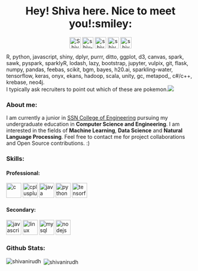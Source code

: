 <h1 align="center">Hey! Shiva here. Nice to meet you!:smiley:</h1>

<p align="center">
<a href="mailto:shivanirudh18146@cse.ssn.edu.in" target="blank"><img align="center" src="https://cdn.jsdelivr.net/npm/simple-icons@3.0.1/icons/gmail.svg" alt = "Shivanirudh" height = "30" width = "30" /></a>
<a href="https://www.linkedin.com/in/shiv-anirudh-b47265199/" target="blank"><img align="center" src="https://cdn.jsdelivr.net/npm/simple-icons@3.0.1/icons/linkedin.svg" alt="shiv-anirudh" height="30" width="30" /></a>
<a href="https://fb.com/shiv anirudh" target="blank"><img align="center" src="https://cdn.jsdelivr.net/npm/simple-icons@3.0.1/icons/facebook.svg" alt="shiv anirudh" height="30" width="30" /></a>
<a href="https://instagram.com/shiv_anirudh" target="blank"><img align="center" src="https://cdn.jsdelivr.net/npm/simple-icons@3.0.1/icons/instagram.svg" alt="shiv_anirudh" height="30" width="30" /></a>
<a href="https://www.hackerrank.com/shivanirudh2001" target="blank"><img align="center" src="https://cdn.jsdelivr.net/npm/simple-icons@3.0.1/icons/hackerrank.svg" alt="shivanirudh2001" height="30" width="30" /></a>
</p>

<p align="left">
 R, python, javascript, shiny, dplyr, purrr, ditto, ggplot, d3, canvas, spark, sawk, pyspark, sparklyR, lodash, lazy, bootstrap, jupyter, vulpix, git, flask, numpy, pandas, feebas, scikit, bgm, bayes, h20.ai, sparkling-water, tensorflow, keras, onyx, ekans, hadoop, scala, unity, gc, metapod,, c#/c++, krebase, neo4j.
<br> I typically ask recruiters to point out which of these are pokemon.<img src="https://img.icons8.com/fluent-systems-regular/24/000000/pokeball.png"/>
<p>
<h3 align="left">About me:</h3>
I am currently a junior in <a href="www.ssn.edu.in">SSN College of Engineering</a> pursuing my undergraduate education in <b>Computer Science and Engineering</b>. I am interested in the fields of <b>Machine Learning</b>, <b>Data Science</b> and <b>Natural Language Processing</b>. Feel free to contact me for project collaborations and Open Source contributions. :)

<h3 align="left">Skills:</h3>

<h4 align="left">Professional:</h4>
<p align="left"><img src="https://devicons.github.io/devicon/devicon.git/icons/c/c-original.svg" alt="c" width="40" height="40"/>
<img src="https://devicons.github.io/devicon/devicon.git/icons/cplusplus/cplusplus-original.svg" alt="cplusplus" width="40" height="40"/> 
<img src="https://devicons.github.io/devicon/devicon.git/icons/java/java-original-wordmark.svg" alt="java" width="40" height="40"/>
<img src="https://devicons.github.io/devicon/devicon.git/icons/python/python-original.svg" alt="python" width="40" height="40"/>
<img src="https://www.vectorlogo.zone/logos/tensorflow/tensorflow-icon.svg" alt="tensorflow" width="40" height="40"/></p>
<h4 align="left">Secondary:</h4>
<p align="left"><img src="https://devicons.github.io/devicon/devicon.git/icons/javascript/javascript-original.svg" alt="javascript" width="40" height="40"/>
<img src="https://devicons.github.io/devicon/devicon.git/icons/linux/linux-original.svg" alt="linux" width="40" height="40"/>
<img src="https://devicons.github.io/devicon/devicon.git/icons/mysql/mysql-original-wordmark.svg" alt="mysql" width="40" height="40"/>
<img src="https://devicons.github.io/devicon/devicon.git/icons/nodejs/nodejs-original-wordmark.svg" alt="nodejs" width="40" height="40"/></p>

<h3 align="left">Github Stats:</h3>
<p><img align="left" src="https://github-readme-stats.vercel.app/api/top-langs/?username=shivanirudh&layout=compact" alt="shivanirudh" /></p>
<p>&nbsp;<img align="center" src="https://github-readme-stats.vercel.app/api?username=shivanirudh&show_icons=true" alt="shivanirudh" /></p>


<!--
**Shivanirudh/Shivanirudh** is a ✨ _special_ ✨ repository because its `README.md` (this file) appears on your GitHub profile.

Here are some ideas to get you started:

- 🔭 I’m currently working on ...
- 🌱 I’m currently learning ...
- 👯 I’m looking to collaborate on ...
- 🤔 I’m looking for help with ...
- 💬 Ask me about ...
- 📫 How to reach me: ...
- 😄 Pronouns: ...
- ⚡ Fun fact: ...
-->
